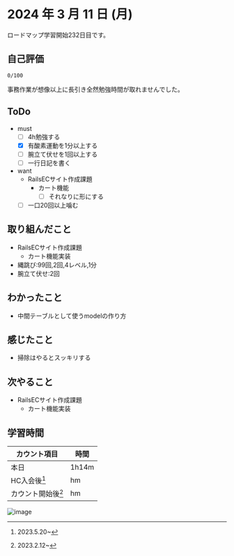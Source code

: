 # 2024 年 3 月 11 日 (月)
ロードマップ学習開始232日目です。

## 自己評価
```
0/100
```
事務作業が想像以上に長引き全然勉強時間が取れませんでした。

## ToDo
- must
  - [ ] 4h勉強する
  - [x] 有酸素運動を1分以上する
  - [ ] 腕立て伏せを1回以上する
  - [ ] 一行日記を書く
- want
  - RailsECサイト作成課題
    - カート機能
      - [ ] それなりに形にする
  - [ ] 一口20回以上噛む

## 取り組んだこと
- RailsECサイト作成課題
  - カート機能実装
- 縄跳び:99回,2回,4レベル,1分
- 腕立て伏せ:2回

## わかったこと
- 中間テーブルとして使うmodelの作り方

## 感じたこと
- 掃除はやるとスッキリする

## 次やること
- RailsECサイト作成課題
  - カート機能実装

## 学習時間
|カウント項目|時間|
|----|----|
|本日 |1h14m|
|HC入会後[^1]|hm|
|カウント開始後[^2]|hm|

[^1]: 2023.5.20~
[^2]: 2023.2.12~

![image](https://github.com/nil-ramuda/daily_report/assets/94735931/09e79f03-0d25-4a2c-8cba-0bd7f761dd14)
